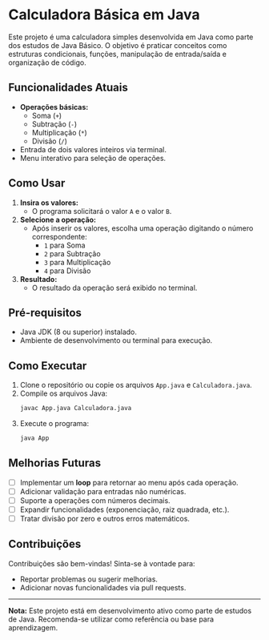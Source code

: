 # Calculadora Básica em Java

Este projeto é uma calculadora simples desenvolvida em Java como parte dos estudos de Java Básico. O objetivo é praticar conceitos como estruturas condicionais, funções, manipulação de entrada/saída e organização de código.

## Funcionalidades Atuais

- **Operações básicas:**
  - Soma (`+`)
  - Subtração (`-`)
  - Multiplicação (`*`)
  - Divisão (`/`)
- Entrada de dois valores inteiros via terminal.
- Menu interativo para seleção de operações.

## Como Usar

1. **Insira os valores:**
   - O programa solicitará o valor `A` e o valor `B`.
2. **Selecione a operação:**
   - Após inserir os valores, escolha uma operação digitando o número correspondente:
     - `1` para Soma
     - `2` para Subtração
     - `3` para Multiplicação
     - `4` para Divisão
3. **Resultado:**
   - O resultado da operação será exibido no terminal.

## Pré-requisitos

- Java JDK (8 ou superior) instalado.
- Ambiente de desenvolvimento ou terminal para execução.

## Como Executar

1. Clone o repositório ou copie os arquivos `App.java` e `Calculadora.java`.
2. Compile os arquivos Java:
   ```bash
   javac App.java Calculadora.java
   ```
3. Execute o programa:
   ```bash
   java App
   ```

## Melhorias Futuras

- [ ] Implementar um **loop** para retornar ao menu após cada operação.
- [ ] Adicionar validação para entradas não numéricas.
- [ ] Suporte a operações com números decimais.
- [ ] Expandir funcionalidades (exponenciação, raiz quadrada, etc.).
- [ ] Tratar divisão por zero e outros erros matemáticos.

## Contribuições

Contribuições são bem-vindas! Sinta-se à vontade para:
- Reportar problemas ou sugerir melhorias.
- Adicionar novas funcionalidades via pull requests.

---

**Nota:** Este projeto está em desenvolvimento ativo como parte de estudos de Java. Recomenda-se utilizar como referência ou base para aprendizagem.
```
